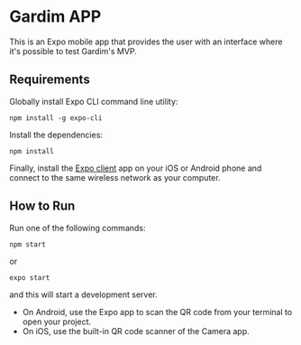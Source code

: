 # Gardim APP

This is an Expo mobile app that provides the user with an interface where it's possible to test Gardim's MVP.

## Requirements

Globally install Expo CLI command line utility:

```terminal
npm install -g expo-cli
```
  
Install the dependencies:

```terminal
npm install
```

Finally, install the [Expo client](https://expo.io) app on your iOS or Android phone and connect to the same wireless network as your computer.

## How to Run

Run one of the following commands:

```terminal
npm start
```

or

```terminal
expo start
```

and this will start a development server.  

- On Android, use the Expo app to scan the QR code from your terminal to open your project.
- On iOS, use the built-in QR code scanner of the Camera app.
